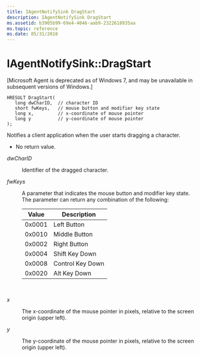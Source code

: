 ```yaml
---
title: IAgentNotifySink DragStart
description: IAgentNotifySink DragStart
ms.assetid: b3905b99-69e4-4046-aab9-2322618935aa
ms.topic: reference
ms.date: 05/31/2018
---
```


# IAgentNotifySink::DragStart

\[Microsoft Agent is deprecated as of Windows 7, and may be unavailable in subsequent versions of Windows.\]

``` syntax
HRESULT DragStart(
   long dwCharID,  // character ID
   short fwKeys,   // mouse button and modifier key state
   long x,         // x-coordinate of mouse pointer
   long y          // y-coordinate of mouse pointer
);                          
```

Notifies a client application when the user starts dragging a character.

-   No return value.

<dl> <dt>

<span id="dwCharID"></span><span id="dwcharid"></span><span id="DWCHARID"></span>*dwCharID*
</dt> <dd>

Identifier of the dragged character.

</dd> <dt>

<span id="fwKeys"></span><span id="fwkeys"></span><span id="FWKEYS"></span>*fwKeys*
</dt> <dd>

A parameter that indicates the mouse button and modifier key state. The parameter can return any combination of the following:



| Value  | Description      |
|--------|------------------|
| 0x0001 | Left Button      |
| 0x0010 | Middle Button    |
| 0x0002 | Right Button     |
| 0x0004 | Shift Key Down   |
| 0x0008 | Control Key Down |
| 0x0020 | Alt Key Down     |



 

</dd> <dt>

<span id="x"></span><span id="X"></span>*x*
</dt> <dd>

The x-coordinate of the mouse pointer in pixels, relative to the screen origin (upper left).

</dd> <dt>

<span id="y"></span><span id="Y"></span>*y*
</dt> <dd>

The y-coordinate of the mouse pointer in pixels, relative to the screen origin (upper left).

</dd> </dl>

 

 




